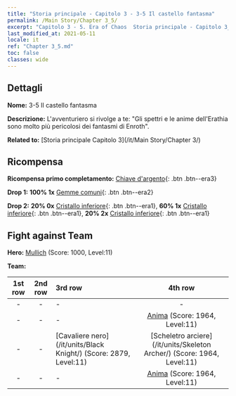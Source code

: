 ```yaml
---
title: "Storia principale - Capitolo 3 - 3-5 Il castello fantasma"
permalink: /Main Story/Chapter 3_5/
excerpt: "Capitolo 3 - 5. Era of Chaos  Storia principale - Capitolo 3_5. 3-5 Il castello fantasma"
last_modified_at: 2021-05-11
locale: it
ref: "Chapter 3_5.md"
toc: false
classes: wide
---
```


## Dettagli

 **Nome:** 3-5 Il castello fantasma

 **Descrizione:** L'avventuriero si rivolge a te: \"Gli spettri e le anime dell'Erathia sono molto più pericolosi dei fantasmi di Enroth\".

 **Related to:** [Storia principale Capitolo 3](/it/Main Story/Chapter 3/)

## Ricompensa

 **Ricompensa primo completamento:** [Chiave d'argento](/ItemsIT/con_693/){: .btn .btn--era3}

 **Drop 1:** **100% 1x** [Gemme comuni](/ItemsIT/mat_10/){: .btn .btn--era2}

 **Drop 2:** **20% 0x** [Cristallo inferiore](/ItemsIT/mat_5/){: .btn .btn--era1}, **60% 1x** [Cristallo inferiore](/ItemsIT/mat_5/){: .btn .btn--era1}, **20% 2x** [Cristallo inferiore](/ItemsIT/mat_5/){: .btn .btn--era1}


## Fight against Team
 **Hero:** [Mullich](/it/heroes/Mullich/) (Score: 1000, Level:11)

 **Team:**


  | 1st row | 2nd row | 3rd row | 4th row |
  |:----:|:----:|:----|:----:|
  | - | - | - | - |
  | - | - | - | [Anima](/it/units/Wight/) (Score: 1964, Level:11)  |
  | - | - | [Cavaliere nero](/it/units/Black Knight/) (Score: 2879, Level:11)  | [Scheletro arciere](/it/units/Skeleton Archer/) (Score: 1964, Level:11)  |
  | - | - | - | [Anima](/it/units/Wight/) (Score: 1964, Level:11)  |


